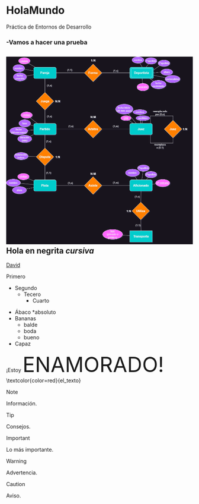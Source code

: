 # HolaMundo
Práctica de Entornos de Desarrollo
### -Vamos a hacer una prueba 
![foto](TorneoPadel.drawio.png)
**Hola en negrita**
_cursiva_
---
[David](https://github.com/davidmartin99/HolaMundo)

Primero 
- Segundo  
  - Tecero
    - Cuarto

* Ábaco
    *absoluto
* Bananas
    - balde
    - boda
    - bueno
* Capaz

¡Estoy <span style="font-family:; font-size:4em;">ENAMORADO!</span>
\textcolor{color=red}{el\_texto}


> [!NOTE]
> Información.

> [!TIP]
> Consejos.

> [!IMPORTANT]
> Lo más importante.

> [!WARNING]
> Advertencia.

> [!CAUTION]
> Aviso.    
